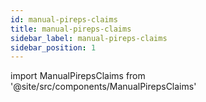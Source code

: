 ```yaml
---
id: manual-pireps-claims
title: manual-pireps-claims
sidebar_label: manual-pireps-claims
sidebar_position: 1
---
```


import ManualPirepsClaims from '@site/src/components/ManualPirepsClaims'

<ManualPirepsClaims />
